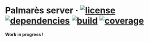 # Palmarès server &middot; [![license][license-image]][license-url] [![dependencies][david-image]][david-url] [![build][travis-image]][travis-url] [![coverage][coveralls-image]][coveralls-url]

**Work in progress !**

[license-image]: https://img.shields.io/badge/license-MIT-blue.svg
[license-url]: https://github.com/feugy/palmares-server/blob/master/LICENSE
[david-image]: https://img.shields.io/david/feugy/palmares-server.svg
[david-url]: https://david-dm.org/feugy/palmares-server
[travis-image]: https://api.travis-ci.org/feugy/palmares-server.svg
[travis-url]: https://travis-ci.org/feugy/palmares-server
[coveralls-image]: https://img.shields.io/coveralls/feugy/palmares-server/master.svg
[coveralls-url]: https://coveralls.io/r/feugy/palmares-server?branch=master